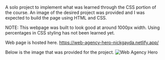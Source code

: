 A solo project to implement what was learned through the CSS portion of the course. An image of the desired project was provided and I was expected to build the page using HTML and CSS. 

NOTE: This webpage was built to look good at around 1000px width. Using percentages in CSS styling has not been learned yet.

Web page is hosted here. https://web-agency-hero-nickgayda.netlify.app/

Below is the image that was provided for the project.
![Web Agency Hero](https://github.com/NickGayda/Frontend-Career-Path/assets/54640052/d0822862-054a-4032-b34a-f9e7afb1a4a9)
